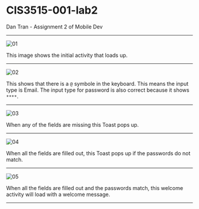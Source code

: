 # CIS3515-001-lab2


Dan Tran - Assignment 2 of Mobile Dev


---

![01](images/p01-inital.png)

This image shows the initial activity that loads up.

---

![02](images/p02-inputType.png)

This shows that there is a `@` symbole in the keyboard. This means the input type is Email. The input type for password is also correct because it shows `****`.

---

![03](images/p03-missing.png)

When any of the fields are missing this Toast pops up.

---

![04](images/p04-password.png)

When all the fields are filled out, this Toast pops up if the passwords do not match.

---

![05](images/p05-welcome.png)

When all the fields are filled out and the passwords match, this welcome activity will load with a welcome message.

---

